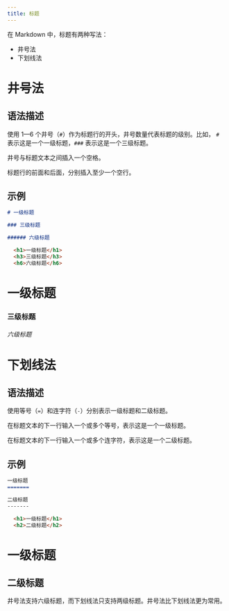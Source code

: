 ```yaml
---
title: 标题
---
```


在 Markdown 中，标题有两种写法：
- 井号法
- 下划线法

# 井号法

## 语法描述

使用 1—6 个井号（```#```）作为标题行的开头，井号数量代表标题的级别。比如， ```#``` 表示这是一个一级标题，```###``` 表示这是一个三级标题。

井号与标题文本之间插入一个空格。

标题行的前面和后面，分别插入至少一个空行。

## 示例

```md
# 一级标题

### 三级标题

###### 六级标题
```

```html
  <h1>一级标题</h1>
  <h3>三级标题</h3>
  <h6>六级标题</h6>
```

<div class="exmp">
  <h1>一级标题</h1>
  <h3>三级标题</h3>
  <h6>六级标题</h6>
</div>

# 下划线法

## 语法描述

使用等号（```=```）和连字符（```-```）分别表示一级标题和二级标题。

在标题文本的下一行输入一个或多个等号，表示这是一个一级标题。

在标题文本的下一行输入一个或多个连字符，表示这是一个二级标题。

## 示例

```md
一级标题
=======

二级标题
-------
```

```html
  <h1>一级标题</h1>
  <h2>二级标题</h2>
```

<div class="exmp">
  <h1>一级标题</h1>
  <h2>二级标题</h2>
</div>

井号法支持六级标题，而下划线法只支持两级标题。井号法比下划线法更为常用。
